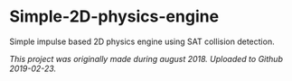 # Simple-2D-physics-engine
Simple impulse based 2D physics engine using SAT collision detection.

*This project was originally made during august 2018. Uploaded to Github 2019-02-23.*
